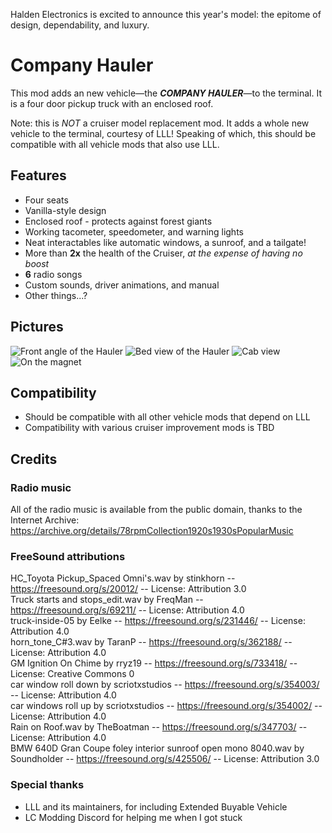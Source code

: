 Halden Electronics is excited to announce this year's model: the epitome of design, dependability, and luxury.

# Company Hauler
This mod adds an new vehicle—the ***COMPANY HAULER***—to the terminal. It is a four door pickup truck with an enclosed roof.

Note: this is *NOT* a cruiser model replacement mod. It adds a whole new vehicle to the terminal, courtesy of LLL!
Speaking of which, this should be compatible with all vehicle mods that also use LLL.

## Features
* Four seats
* Vanilla-style design
* Enclosed roof - protects against forest giants
* Working tacometer, speedometer, and warning lights
* Neat interactables like automatic windows, a sunroof, and a tailgate!
* More than **2x** the health of the Cruiser, *at the expense of having no boost*
* **6** radio songs
* Custom sounds, driver animations, and manual
* Other things...?

## Pictures
![Front angle of the Hauler](https://i.imgur.com/4vCCw10.png)
![Bed view of the Hauler](https://i.imgur.com/VedpSzy.png)
![Cab view](https://i.imgur.com/9AISuBJ.png)
![On the magnet](https://i.imgur.com/9lFG8xS.png)

## Compatibility
* Should be compatible with all other vehicle mods that depend on LLL
* Compatibility with various cruiser improvement mods is TBD

## Credits
### Radio music
All of the radio music is available from the public domain, thanks to the Internet Archive:
https://archive.org/details/78rpmCollection1920s1930sPopularMusic

### FreeSound attributions
HC_Toyota Pickup_Spaced Omni's.wav by stinkhorn -- https://freesound.org/s/20012/ -- License: Attribution 3.0\
Truck starts and stops_edit.wav by FreqMan -- https://freesound.org/s/69211/ -- License: Attribution 4.0\
truck-inside-05 by Eelke -- https://freesound.org/s/231446/ -- License: Attribution 4.0\
horn_tone_C#3.wav by TaranP -- https://freesound.org/s/362188/ -- License: Attribution 4.0\
GM Ignition On Chime by rryz19 -- https://freesound.org/s/733418/ -- License: Creative Commons 0\
car window roll down by scriotxstudios -- https://freesound.org/s/354003/ -- License: Attribution 4.0\
car windows roll up by scriotxstudios -- https://freesound.org/s/354002/ -- License: Attribution 4.0\
Rain on Roof.wav by TheBoatman -- https://freesound.org/s/347703/ -- License: Attribution 4.0\
BMW 640D Gran Coupe foley interior sunroof open mono 8040.wav by Soundholder -- https://freesound.org/s/425506/ -- License: Attribution 3.0

### Special thanks
* LLL and its maintainers, for including Extended Buyable Vehicle
* LC Modding Discord for helping me when I got stuck

